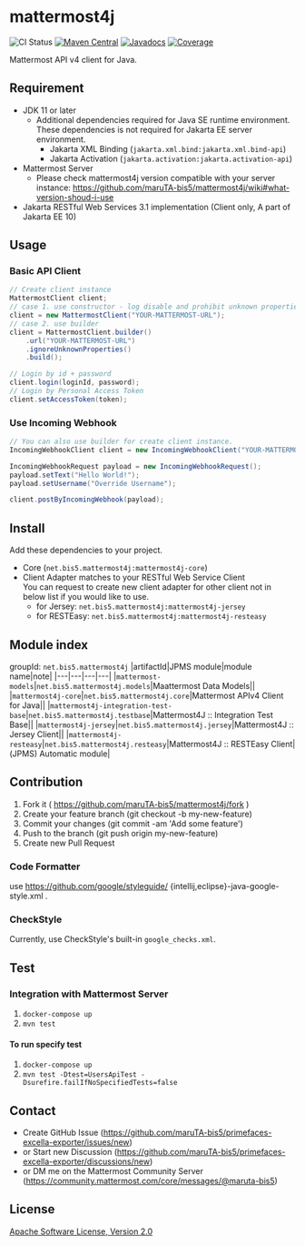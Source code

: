 mattermost4j
============

![CI Status](https://github.com/maruTA-bis5/mattermost4j/workflows/CI/badge.svg)
[![Maven Central](https://maven-badges.herokuapp.com/maven-central/net.bis5.mattermost4j/mattermost4j-core/badge.svg)](https://maven-badges.herokuapp.com/maven-central/net.bis5.mattermost4j/mattermost4j-core)
[![Javadocs](http://javadoc.io/badge/net.bis5.mattermost4j/mattermost4j-core.svg)](http://javadoc.io/doc/net.bis5.mattermost4j/mattermost4j-core)
[![Coverage](https://sonarcloud.io/api/project_badges/measure?project=net.bis5.mattermost4j%3Amattermost4j-parent&metric=coverage)](https://sonarcloud.io/dashboard?id=net.bis5.mattermost4j%3Amattermost4j-parent)

Mattermost API v4 client for Java.

## Requirement
- JDK 11 or later
	- Additional dependencies required for Java SE runtime environment. These dependencies is not required for Jakarta EE server environment.
		- Jakarta XML Binding (`jakarta.xml.bind:jakarta.xml.bind-api`)
		- Jakarta Activation (`jakarta.activation:jakarta.activation-api`)
- Mattermost Server
    - Please check mattermost4j version compatible with your server instance:
    https://github.com/maruTA-bis5/mattermost4j/wiki#what-version-shoud-i-use
- Jakarta RESTful Web Services 3.1 implementation (Client only, A part of Jakarta EE 10)

## Usage
### Basic API Client
```java
// Create client instance
MattermostClient client;
// case 1. use constructor - log disable and prohibit unknown properties
client = new MattermostClient("YOUR-MATTERMOST-URL");
// case 2. use builder
client = MattermostClient.builder()
    .url("YOUR-MATTERMOST-URL")
	.ignoreUnknownProperties()
	.build();

// Login by id + password
client.login(loginId, password);
// Login by Personal Access Token
client.setAccessToken(token);
```

### Use Incoming Webhook
```java
// You can also use builder for create client instance.
IncomingWebhookClient client = new IncomingWebhookClient("YOUR-MATTERMOST-URL");

IncomingWebhookRequest payload = new IncomingWebhookRequest();
payload.setText("Hello World!");
payload.setUsername("Override Username");

client.postByIncomingWebhook(payload);
```

## Install
Add these dependencies to your project.
- Core (`net.bis5.mattermost4j:mattermost4j-core`)
- Client Adapter matches to your RESTful Web Service Client  
You can request to create new client adapter for other client not in below list if you would like to use.
	- for Jersey: `net.bis5.mattermost4j:mattermost4j-jersey`
	- for RESTEasy: `net.bis5.mattermost4j:mattermost4j-resteasy`

## Module index
groupId: `net.bis5.mattermost4j`
|artifactId|JPMS module|module name|note|
|---|---|---|---|
|`mattermost-models`|`net.bis5.mattermost4j.models`|Maattermost Data Models||
|`mattermost4j-core`|`net.bis5.mattermost4j.core`|Mattermost APIv4 Client for Java||
|`mattermost4j-integration-test-base`|`net.bis5.mattermost4j.testbase`|Mattermost4J :: Integration Test Base||
|`mattermost4j-jersey`|`net.bis5.mattermost4j.jersey`|Mattermost4J :: Jersey Client||
|`mattermost4j-resteasy`|`net.bis5.mattermost4j.resteasy`|Mattermost4J :: RESTEasy Client|(JPMS) Automatic module|

## Contribution
1. Fork it ( https://github.com/maruTA-bis5/mattermost4j/fork )
2. Create your feature branch (git checkout -b my-new-feature)
3. Commit your changes (git commit -am 'Add some feature')
4. Push to the branch (git push origin my-new-feature)
5. Create new Pull Request

### Code Formatter
use https://github.com/google/styleguide/ {intellij,eclipse}-java-google-style.xml .

### CheckStyle
Currently, use CheckStyle's built-in `google_checks.xml`.

## Test
### Integration with Mattermost Server
1. `docker-compose up`
2. `mvn test`

#### To run specify test
1. `docker-compose up`
2. `mvn test -Dtest=UsersApiTest -Dsurefire.failIfNoSpecifiedTests=false`

## Contact
- Create GitHub Issue (https://github.com/maruTA-bis5/primefaces-excella-exporter/issues/new)
- or Start new Discussion (https://github.com/maruTA-bis5/primefaces-excella-exporter/discussions/new)
- or DM me on the Mattermost Community Server (https://community.mattermost.com/core/messages/@maruta-bis5)

## License
[Apache Software License, Version 2.0](LICENSE.txt)
